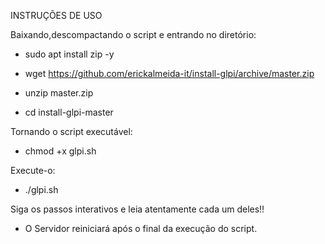 INSTRUÇÕES DE USO

Baixando,descompactando o script e entrando no diretório:

* sudo apt install zip -y

* wget https://github.com/erickalmeida-it/install-glpi/archive/master.zip

* unzip master.zip

* cd install-glpi-master   

Tornando o script executável:

* chmod +x glpi.sh

Execute-o:

* ./glpi.sh

Siga os passos interativos e leia atentamente cada um deles!!

- O Servidor reiniciará após o final da execução do script.

